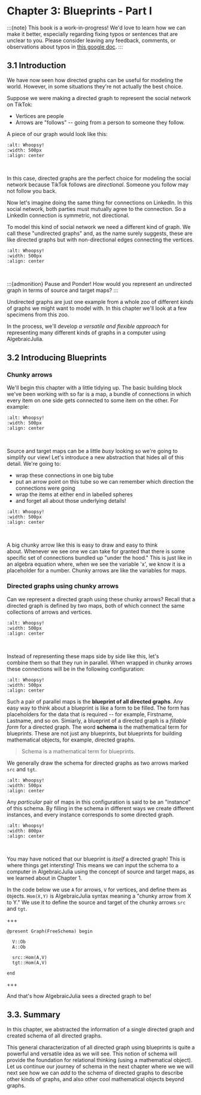 # Chapter 3: Blueprints - Part I

:::{note}
This book is a work-in-progress! We'd love to learn how we can make it better, especially regarding fixing typos or sentences that are unclear to you. Please consider leaving any feedback, comments, or observations about typos in [this google doc](https://docs.google.com/document/d/1MvhNuap0QLMAfrMQLIAxbclBx0vjt6vyK8BhVhLwFoQ/edit).
:::

## 3.1 Introduction
We have now seen how directed graphs can be useful for modeling the world. However, in some situations they're not actually the best choice.

Suppose we were making a directed graph to represent the social network on TikTok:
* Vertices are people
* Arrows are "follows" -- going from a person to someone they follow.

A piece of our graph would look like this:

```{image} assets/Ch4/TikTok.png
:alt: Whoopsy!
:width: 500px
:align: center
```
<br>

In this case, directed graphs are the perfect choice for modeling the social network because TikTok follows are _directional_. Someone you follow may not follow you back.

Now let's imagine doing the same thing for connections on LinkedIn. In this social network, both parties must mutually agree to the connection. So a LinkedIn connection is symmetric, not directional.

To model this kind of social network we need a different kind of graph. We call these "undirected graphs" and, as the name surely suggests, these are like directed graphs but with non-directional edges connecting the vertices.

```{image} assets/Ch4/LinkedIn.png
:alt: Whoopsy!
:width: 500px
:align: center
```
<br>

:::{admonition} Pause and Ponder! 
How would you represent an undirected graph in terms of source and target maps?
:::

Undirected graphs are just one example from a whole zoo of different _kinds_ of graphs we might want to model with. In this chapter we'll look at a few specimens from this zoo. 

In the process, we'll develop *a versatile and flexible approach* for representing many different kinds of graphs in a computer using AlgebraicJulia.

## 3.2 Introducing Blueprints

### Chunky arrows

We'll begin this chapter with a little tidying up. The basic building block we've been working with so far is a map, a bundle of connections in which every item on one side gets connected to some item on the other. For example:

```{image} assets/Ch4/SourceMap.gif
:alt: Whoopsy!
:width: 500px
:align: center
```
<br>

Source and target maps can be a little _busy_ looking so we're going to simplify our view! Let's introduce a new abstraction that hides all of this detail. We're going to:
* wrap these connections in one big tube 
* put an arrow point on this tube so we can remember which direction the connections were going
* wrap the items at either end in labelled spheres
* and forget all about those underlying details!

```{image} assets/Ch4/SchemaDef.gif
:alt: Whoopsy!
:width: 500px
:align: center
```
<br>

A big chunky arrow like this is easy to draw and easy to think about. Whenever we see one we can take for granted that there is some specific set of connections bundled up "under the hood."
This is just like in an algebra equation where, when we see the variable 'x', we know it is a placeholder for a number. Chunky arrows are like the variables for maps.


### Directed graphs using chunky arrows

Can we represent a directed graph using these chunky arrows? Recall that a directed graph is defined by two maps, both of which connect the same collections of arrows and vertices. 

```{image} assets/Ch4/Graph1ST.gif
:alt: Whoopsy!
:width: 500px
:align: center
```

<br>

Instead of representing these maps side by side like this, let's combine them so that they run in parallel. When wrapped in chunky arrows these connections will be in the following configuration:

```{image} assets/Ch4/DGInstance1.gif
:alt: Whoopsy!
:width: 500px
:align: center
```

Such a pair of parallel maps is the **blueprint of all directed graphs**. Any easy way to think about a blueprint is like a form to be filled. The form has placeholders for the data that is required -- for example, Firstname, Lastname, and so on. Simiarly, a blueprint of a directed graph is a *fillable form* for a directed graph. The word **schema** is the mathematical term for blueprints. These are not just any blueprints, but blueprints for building mathematical objects, for example, directed graphs.

> Schema is a mathematical term for blueprints.

We generally draw the schema for directed graphs as two arrows marked `src` and `tgt`.

```{image} assets/Ch4/DirectedGraphSchema.jpg
:alt: Whoopsy!
:width: 500px
:align: center
```

Any _particular_ pair of maps in this configuration is said to be an "instance" of this schema. By filling in the schema in different ways we create different instances, and every instance corresponds to some directed graph.


```{image} assets/Ch4/DGraphInstance.gif
:alt: Whoopsy!
:width: 800px
:align: center
```
<br>

You may have noticed that our blueprint is _itself_ a directed graph! This is where things get intersting! This means we can input the schema to a computer in AlgebraicJulia using the concept of source and target maps, as we learned about in Chapter 1.

In the code below we use `A` for arrows, `V` for vertices, and define them as `Ob`jects. `Hom(X,Y)` is AlgebraicJulia syntax meaning a "chunky arrow from X to Y." We use it to define the source and target of the chunky arrows `src` and `tgt`.

+++
```{code-cell}
@present Graph(FreeSchema) begin

  V::Ob
  A::Ob

  src::Hom(A,V)
  tgt::Hom(A,V)

end
```
+++

And that's how AlgebraicJulia sees a directed graph to be! 

## 3.3. Summary

In this chapter, we abstracted the information of a single directed graph and created schema of all directed graphs.

This general characterization of all directed graph using blueprints is quite a powerful and versatile idea as we will see. This notion of schema will provide the foundation for relational thinking (using a mathematical object).  Let us continue our journey of schema in the next chapter where we we will next see how we can _add_ to the schema of directed graphs to describe other kinds of graphs, and also other cool mathematical objects beyond graphs.

